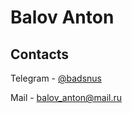 # Balov Anton

## Contacts

Telegram - [@badsnus](https://t.me/badsnus)

Mail - balov_anton@mail.ru


